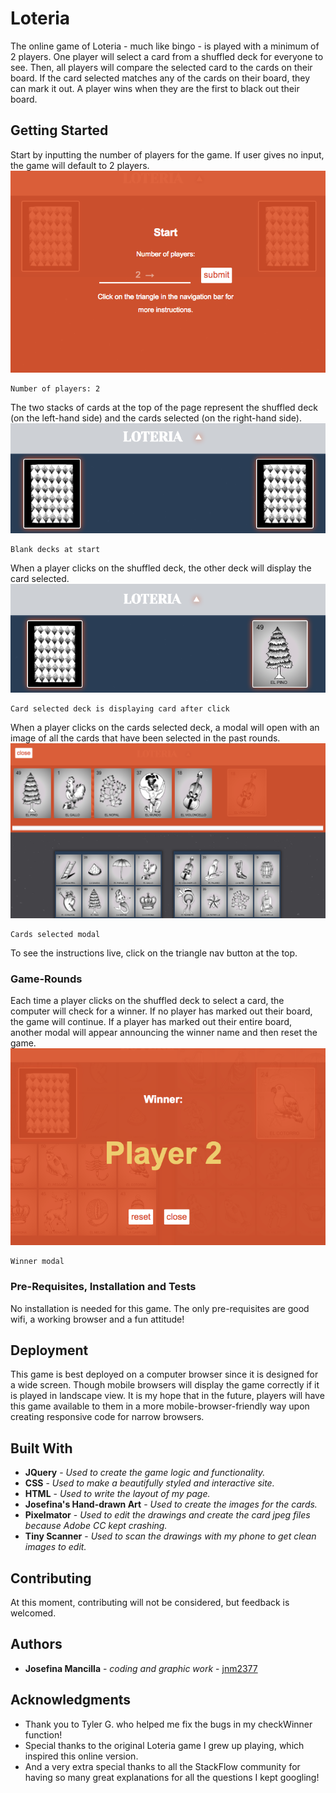 # Loteria
The online game of Loteria - much like bingo - is played with a minimum of 2 players. One player will select a card from a shuffled deck for everyone to see. Then, all players will compare the selected card to the cards on their board. If the card selected matches any of the cards on their board, they can mark it out. A player wins when they are the first to black out their board.


## Getting Started

Start by inputting the number of players for the game. If user gives no input, the game will default to 2 players.
![Number of players: 2](images/read_me_images/number_of_players.png)
```
Number of players: 2
```

The two stacks of cards at the top of the page represent the shuffled deck (on the left-hand side) and the cards selected (on the right-hand side).
![Blank decks at start](images/read_me_images/blank_decks.png)
```
Blank decks at start
```

When a player clicks on the shuffled deck, the other deck will display the card selected.
![Card selected deck is displaying card after click](images/read_me_images/card_selected.png)
```
Card selected deck is displaying card after click
```

 When a player clicks on the cards selected deck, a modal will open with an image of all the cards that have been selected in the past rounds.
 ![Cards selected modal](images/read_me_images/card_selected_modal.png)
 ```
 Cards selected modal  
 ```

To see the instructions live, click on the triangle nav button at the top.



### Game-Rounds

Each time a player clicks on the shuffled deck to select a card, the computer will check for a winner. If no player has marked out their board, the game will continue. If a player has marked out their entire board, another modal will appear announcing the winner name and then reset the game.
![Winner modal](images/read_me_images/winner_modal.png)
```
Winner modal
```


### Pre-Requisites, Installation and Tests

No installation is needed for this game. The only pre-requisites are good wifi, a working browser and a fun attitude!


## Deployment

This game is best deployed on a computer browser since it is designed for a wide screen. Though mobile browsers will display the game correctly if it is played in landscape view. It is my hope that in the future, players will have this game available to them in a more mobile-browser-friendly way upon creating responsive code for narrow browsers.

## Built With

* **JQuery** - *Used to create the game logic and functionality.*
* **CSS** - *Used to make a beautifully styled and interactive site.*
* **HTML** - *Used to write the layout of my page.*
* **Josefina's Hand-drawn Art** - *Used to create the images for the cards.*
* **Pixelmator** - *Used to edit the drawings and create the card jpeg files because Adobe CC kept crashing.*
* **Tiny Scanner** - *Used to scan the drawings with my phone to get clean images to edit.*

## Contributing

At this moment, contributing will not be considered, but feedback is welcomed.


## Authors

* **Josefina Mancilla** - *coding and graphic work* - [jnm2377](https://github.com/jnm2377)


## Acknowledgments

* Thank you to Tyler G. who helped me fix the bugs in my checkWinner function!
* Special thanks to the original Loteria game I grew up playing, which inspired this online version.
* And a very extra special thanks to all the StackFlow community for having so many great explanations for all the questions I kept googling!
